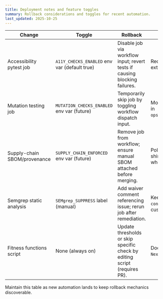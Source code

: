 ```yaml
---
title: Deployment notes and feature toggles
summary: Rollback considerations and toggles for recent automation.
last_updated: 2025-10-25
---
```


| Change                       | Toggle                                       | Rollback                                                                   | Notes                                                                    |
| ---------------------------- | -------------------------------------------- | -------------------------------------------------------------------------- | ------------------------------------------------------------------------ |
| Accessibility pytest job     | `A11Y_CHECKS_ENABLED` env var (default true) | Disable job via workflow input; revert tests if causing blocking failures. | Requires Streamlit stub; no external services.                           |
| Mutation testing job         | `MUTATION_CHECKS_ENABLED` env var (future)   | Temporarily skip job by toggling workflow dispatch input.                  | Monitor runtime; adjust targets in `ops/qa/run_mutation_tests.py`.   |
| Supply-chain SBOM/provenance | `SUPPLY_CHAIN_ENFORCED` env var (future)     | Remove job from workflow; ensure manual SBOM attached before merging.      | Policy evaluation uses Python shim; extend with Sigstore when available. |
| Semgrep static analysis      | `SEMgrep_SUPPRESS` label (manual)            | Add waiver comment referencing issue; rerun job after remediation.         | Keep config pinned to `--config=auto`; adjust when custom rules added.   |
| Fitness functions script     | None (always on)                             | Update thresholds or skip specific check by editing script (requires PR).  | Document exceptions in `Next_Steps.md`.                                  |

Maintain this table as new automation lands to keep rollback mechanics discoverable.
